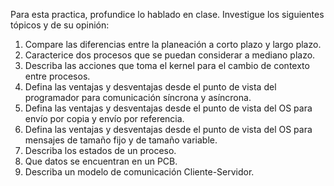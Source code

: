 Para esta practica, profundice lo hablado en clase. Investigue los siguientes tópicos y de su opinión:
1. Compare las diferencias entre la planeación a corto plazo y largo plazo.
2. Caracterice dos procesos que se puedan considerar a mediano plazo.
3. Describa las acciones que toma el kernel para el cambio de contexto entre procesos.
4. Defina las ventajas y desventajas desde el punto de vista del programador para comunicación
síncrona y asíncrona.
5. Defina las ventajas y desventajas desde el punto de vista del OS para envío por copia y envío
por referencia.
6. Defina las ventajas y desventajas desde el punto de vista del OS para mensajes de tamaño fijo y
de tamaño variable.
7. Describa los estados de un proceso.
8. Que datos se encuentran en un PCB.
9. Describa un modelo de comunicación Cliente-Servidor.
